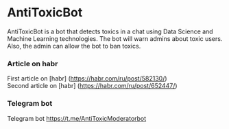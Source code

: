 # AntiToxicBot
AntiToxicBot is a bot that detects toxics in a chat using Data Science and Machine Learning technologies. The bot will warn admins about toxic users. Also, the admin can allow the bot to ban toxics.

### Article on habr
First article on [habr] (https://habr.com/ru/post/582130/) <br/>
Second article on [habr] (https://habr.com/ru/post/652447/) 

### Telegram bot
Telegram bot https://t.me/AntiToxicModeratorbot